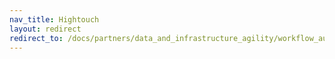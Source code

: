 ```yaml
---
nav_title: Hightouch
layout: redirect
redirect_to: /docs/partners/data_and_infrastructure_agility/workflow_automation/hightouch/#data-import-integration
---
```

